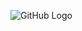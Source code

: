 ![GitHub Logo](https://i2.wp.com/best1x.com/wp-content/uploads/2017/05/Best-Cat-Toothbrush-Toothpaste.jpg)